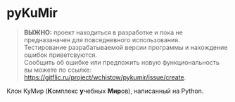 # pyKuMir

> **ВЫЖНО:** проект находиться в разработке и пока не предназаначен для повседневного использования.\
> Тестирование разрабатываемой версии программы и нахождение ошибок приветсвуются.\
> Сообщить об ошибке или предложить новую функциональность вы можете по ссылке: https://gitflic.ru/project/wchistow/pykumir/issue/create.

Клон КуМир (**К**омплекс **у**чебных **Мир**ов), написанный на Python.
